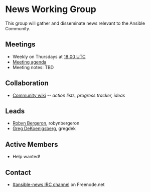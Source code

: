 # News Working Group

This group will gather and disseminate news relevant to the Ansible Community.

## Meetings
* Weekly on Thursdays at [18:00 UTC](http://www.thetimezoneconverter.com/?t=18:00&tz=UTC)
* [Meeting agenda](https://github.com/ansible/community/labels/news)
* Meeting notes: TBD

## Collaboration
* [Community wiki](https://github.com/ansible/community/wiki/News) *-- action lists, progress tracker, ideas*

## Leads
* [Robyn Bergeron](https://github.com/robynbergeron), robynbergeron
* [Greg DeKoenigsberg](https://github.com/gregdek), gregdek

## Active Members
* Help wanted!

## Contact
* [#ansible-news IRC channel](https://webchat.freenode.net/?channels=ansible-news) on Freenode.net
